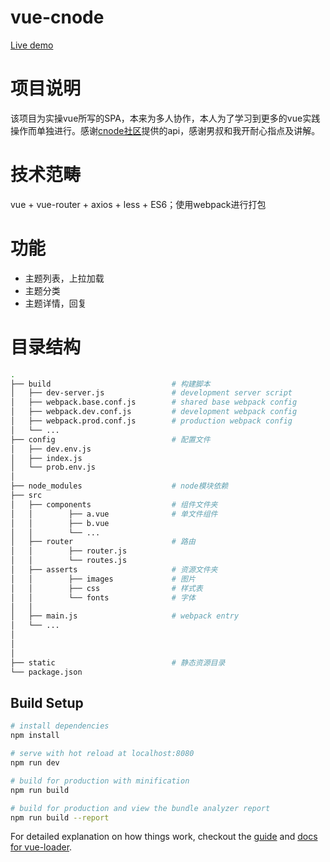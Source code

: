 # vue-cnode

[Live demo](http://damonowl.himmas.cc/vue-cnode/demo)


# 项目说明

该项目为实操vue所写的SPA，本来为多人协作，本人为了学习到更多的vue实践操作而单独进行。感谢[cnode社区](https://cnodejs.org/)提供的api，感谢男叔和我开耐心指点及讲解。

# 技术范畴
vue + vue-router + axios + less + ES6；使用webpack进行打包

# 功能

* 主题列表，上拉加载
* 主题分类
* 主题详情，回复

# 目录结构
``` bash
.
├── build                           # 构建脚本
│   ├── dev-server.js               # development server script
│   ├── webpack.base.conf.js        # shared base webpack config
│   ├── webpack.dev.conf.js         # development webpack config
│   ├── webpack.prod.conf.js        # production webpack config
│   └── ...
├── config                          # 配置文件
│   ├── dev.env.js                 
│   ├── index.js         
│   └── prob.env.js       
│
├── node_modules                    # node模块依赖
├── src
│   ├── components                  # 组件文件夹
│   │        ├── a.vue              # 单文件组件
│   │        ├── b.vue
│   │        └── ...
│   ├── router                      # 路由
│   │        ├── router.js            
│   │        └── routes.js 
│   ├── asserts                     # 资源文件夹
│   │        ├── images             # 图片
│   │        ├── css                # 样式表
│   │        └── fonts              # 字体
│   │
│   ├── main.js                     # webpack entry
│   └── ...
│
│
│
├── static                          # 静态资源目录               
└── package.json
```


## Build Setup

``` bash
# install dependencies
npm install

# serve with hot reload at localhost:8080
npm run dev

# build for production with minification
npm run build

# build for production and view the bundle analyzer report
npm run build --report
```

For detailed explanation on how things work, checkout the [guide](http://vuejs-templates.github.io/webpack/) and [docs for vue-loader](http://vuejs.github.io/vue-loader).
